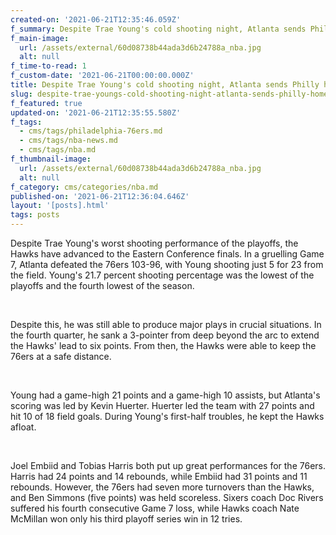 ```yaml
---
created-on: '2021-06-21T12:35:46.059Z'
f_summary: Despite Trae Young's cold shooting night, Atlanta sends Philly home
f_main-image:
  url: /assets/external/60d08738b44ada3d6b24788a_nba.jpg
  alt: null
f_time-to-read: 1
f_custom-date: '2021-06-21T00:00:00.000Z'
title: Despite Trae Young's cold shooting night, Atlanta sends Philly home
slug: despite-trae-youngs-cold-shooting-night-atlanta-sends-philly-home
f_featured: true
updated-on: '2021-06-21T12:35:55.580Z'
f_tags:
  - cms/tags/philadelphia-76ers.md
  - cms/tags/nba-news.md
  - cms/tags/nba.md
f_thumbnail-image:
  url: /assets/external/60d08738b44ada3d6b24788a_nba.jpg
  alt: null
f_category: cms/categories/nba.md
published-on: '2021-06-21T12:36:04.646Z'
layout: '[posts].html'
tags: posts
---
```


Despite Trae Young's worst shooting performance of the playoffs, the Hawks have advanced to the Eastern Conference finals. In a gruelling Game 7, Atlanta defeated the 76ers 103-96, with Young shooting just 5 for 23 from the field. Young's 21.7 percent shooting percentage was the lowest of the playoffs and the fourth lowest of the season.

‍

Despite this, he was still able to produce major plays in crucial situations. In the fourth quarter, he sank a 3-pointer from deep beyond the arc to extend the Hawks' lead to six points. From then, the Hawks were able to keep the 76ers at a safe distance.

‍

Young had a game-high 21 points and a game-high 10 assists, but Atlanta's scoring was led by Kevin Huerter. Huerter led the team with 27 points and hit 10 of 18 field goals. During Young's first-half troubles, he kept the Hawks afloat.

‍

Joel Embiid and Tobias Harris both put up great performances for the 76ers. Harris had 24 points and 14 rebounds, while Embiid had 31 points and 11 rebounds. However, the 76ers had seven more turnovers than the Hawks, and Ben Simmons (five points) was held scoreless. Sixers coach Doc Rivers suffered his fourth consecutive Game 7 loss, while Hawks coach Nate McMillan won only his third playoff series win in 12 tries.

‍

